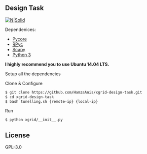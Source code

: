 ## Design Task

[![N|Solid](https://www.xgrid.co/wp-content/uploads/2018/02/logo.png)](https://www.xgrid.co/)

Dependenices:
  - [Pycore][l1]
  - [RPyc][l2]
  - [Scapy][l3]
  - [Python 3][l4]

**I highly recommend you to use Ubuntu 14.04 LTS.**

Setup all the dependencies

Clone & Configure

```sh
$ git clone https://github.com/HamzaAnis/xgrid-design-task.git
$ cd xgrid-design-task
$ bash tunelling.sh {remote-ip} {local-ip}
```
Run
```sh
$ python xgrid/__init__.py
```

License
----

GPL-3.0



   [l1]: <https://downloads.pf.itd.nrl.navy.mil/docs/core/core-html/scripting.html>
   [l2]: <https://rpyc.readthedocs.io/en/latest/)>
   [l3]: <https://scapy.net/>
   [l4]: <https://www.python.org/>
